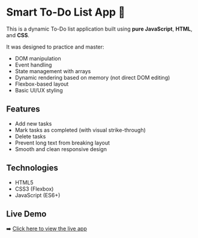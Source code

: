 # Smart To-Do List App 📝

This is a dynamic To-Do list application built using **pure JavaScript**, **HTML**, and **CSS**.

It was designed to practice and master:
- DOM manipulation
- Event handling
- State management with arrays
- Dynamic rendering based on memory (not direct DOM editing)
- Flexbox-based layout
- Basic UI/UX styling

## Features

- Add new tasks
- Mark tasks as completed (with visual strike-through)
- Delete tasks
- Prevent long text from breaking layout
- Smooth and clean responsive design

## Technologies

- HTML5
- CSS3 (Flexbox)
- JavaScript (ES6+)

## Live Demo

➡️ [Click here to view the live app](https://smart-todo-app-one.vercel.app/)
